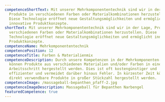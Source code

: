 ```yaml
---
competenceShortText: Mit unserer Mehrkomponententechnik sind wir in der Lage,
  Produkte in verschiedenen Farben oder Materialkombinationen herzustellen.
  Diese Technologie eröffnet neue Gestaltungsmöglichkeiten und ermöglicht
  innovative Produktkonzepte.
shortText: Mit unserer Mehrkomponententechnik sind wir in der Lage, Produkte in
  verschiedenen Farben oder Materialkombinationen herzustellen. Diese
  Technologie eröffnet neue Gestaltungsmöglichkeiten und ermöglicht innovative
  Produktkonzepte.
competenceName: Mehrkomponententechnik
competencePosition: 12
competenceTitle: Farben & Materialienmix
competenceDescription: Durch unsere Kompetenzen in der Mehrkomponenten-Technik
  können Produkte aus verschiedenen Materialien und/oder Farben in einem
  Arbeitsschritt hergestellt werden. Dies ist oft kostengünstiger und
  effizienter und vermeidet darüber hinaus Fehler. In kürzester Zeit können so
  direkt verwendbare Produkte in großer Stückzahl hergestellt werden.
competenceImage: /massageball-bepanthen_pfaff-2.jpg
competenceImageDescription: Massageball für Bepanthen Narbengel
featuredCompetence: true
---
```

